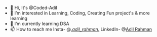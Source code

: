 - 👋 Hi, It's @Coded-Adil
- 👀 I’m interested in Learning, Coding, Creating Fun project's & more learning
- 🌱 I’m currently learning DSA
- 📫 How to reach me
  Insta- @[_.adil_rahman._](https://www.instagram.com/_.adil_rahman._/)
  LinkedIn- @[Adil Rahman](https://www.linkedin.com/in/adil-rahman-635110264/)



<!---
Coded-Adil/Coded-Adil is a ✨ special ✨ repository because its `README.md` (this file) appears on your GitHub profile.
You can click the Preview link to take a look at your changes.
--->
